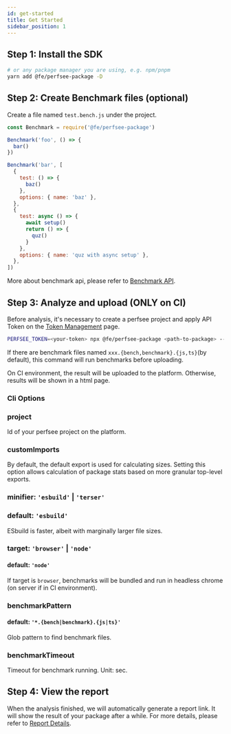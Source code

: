 ```yaml
---
id: get-started
title: Get Started
sidebar_position: 1
---
```


## Step 1: Install the SDK

```bash
# or any package manager you are using, e.g. npm/pnpm
yarn add @fe/perfsee-package -D
```

## Step 2: Create Benchmark files (optional)

Create a file named `test.bench.js` under the project.

```js
const Benchmark = require('@fe/perfsee-package')

Benchmark('foo', () => {
  bar()
})

Benchmark('bar', [
  {
    test: () => {
      baz()
    },
    options: { name: 'baz' },
  },
  {
    test: async () => {
      await setup()
      return () => {
        quz()
      }
    },
    options: { name: 'quz with async setup' },
  },
])
```

More about benchmark api, please refer to [Benchmark API](./benchmark-api).

## Step 3: Analyze and upload (ONLY on CI)

Before analysis, it's necessary to create a perfsee project and apply API Token on the [Token Management](https://perfsee.com/me/access-token) page.

```bash
PERFSEE_TOKEN=<your-token> npx @fe/perfsee-package <path-to-package> --project=<perfsee-project-id>
```

If there are benchmark files named `xxx.{bench,benchmark}.{js,ts}`(by default), this command will run benchmarks before uploading.

On CI environment, the result will be uploaded to the platform. Otherwise, results will be shown in a html page.

### Cli Options

### project

Id of your perfsee project on the platform.

### customImports

By default, the default export is used for calculating sizes. Setting this option allows calculation of package stats based on more granular top-level exports.

### minifier: `'esbuild'` | `'terser'`

### default: `'esbuild'`

ESbuild is faster, albeit with marginally larger file sizes.

### target: `'browser'` | `'node'`

#### default: `'node'`

If target is `browser`, benchmarks will be bundled and run in headless chrome (on server if in CI environment).

### benchmarkPattern

#### default: `'*.{bench|benchmark}.{js|ts}'`

Glob pattern to find benchmark files.

### benchmarkTimeout

Timeout for benchmark running. Unit: sec.

## Step 4: View the report

When the analysis finished, we will automatically generate a report link. It will show the result of your package after a while. For more details, please refer to [Report Details](./package-report).
